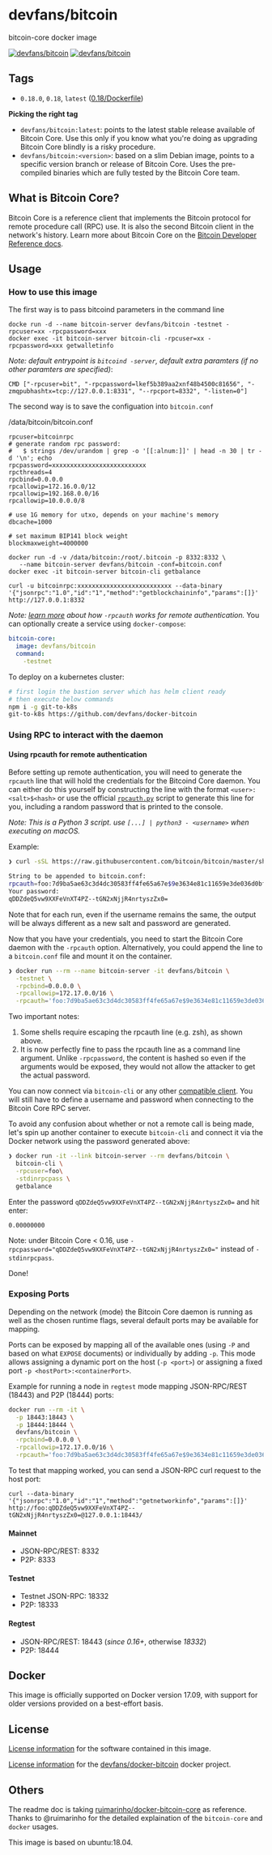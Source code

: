 # devfans/bitcoin

bitcoin-core docker image

[![devfans/bitcoin][docker-pulls-image]][docker-hub-url] [![devfans/bitcoin][docker-stars-image]][docker-hub-url]

## Tags

- `0.18.0`, `0.18`, `latest` ([0.18/Dockerfile](https://github.com/devfans/docker-bitcoin/blob/master/0.18/Dockerfile))

**Picking the right tag**

- `devfans/bitcoin:latest`: points to the latest stable release available of Bitcoin Core. Use this only if you know what you're doing as upgrading Bitcoin Core blindly is a risky procedure.
- `devfans/bitcoin:<version>`: based on a slim Debian image, points to a specific version branch or release of Bitcoin Core. Uses the pre-compiled binaries which are fully tested by the Bitcoin Core team.

## What is Bitcoin Core?

Bitcoin Core is a reference client that implements the Bitcoin protocol for remote procedure call (RPC) use. It is also the second Bitcoin client in the network's history. Learn more about Bitcoin Core on the [Bitcoin Developer Reference docs](https://bitcoin.org/en/developer-reference).

## Usage

### How to use this image

The first way is to pass bitcoind parameters in the command line

```
docke run -d --name bitcoin-server devfans/bitcoin -testnet -rpcuser=xx -rpcpassword=xxx
docker exec -it bitcoin-server bitcoin-cli -rpcuser=xx -rpcpassword=xxx getwalletinfo
```

_Note: default entrypoint is `bitcoind -server`, default extra paramters (if no other paramters are specified)_:
```
CMD ["-rpcuser=bit", "-rpcpassword=lkef5b389aa2xnf48b4500c81656", "-zmqpubhashtx=tcp://127.0.0.1:8331", "--rpcport=8332", "-listen=0"]
```

The second way is to save the configuation into `bitcoin.conf`

/data/bitcoin/bitcoin.conf
```
rpcuser=bitcoinrpc
# generate random rpc password:
#   $ strings /dev/urandom | grep -o '[[:alnum:]]' | head -n 30 | tr -d '\n'; echo
rpcpassword=xxxxxxxxxxxxxxxxxxxxxxxxxx
rpcthreads=4
rpcbind=0.0.0.0
rpcallowip=172.16.0.0/12
rpcallowip=192.168.0.0/16
rpcallowip=10.0.0.0/8

# use 1G memory for utxo, depends on your machine's memory
dbcache=1000

# set maximum BIP141 block weight
blockmaxweight=4000000
```

```
docker run -d -v /data/bitcoin:/root/.bitcoin -p 8332:8332 \
   --name bitcoin-server devfans/bitcoin -conf=bitcoin.conf
docker exec -it bitcoin-server bitcoin-cli getbalance

curl -u bitcoinrpc:xxxxxxxxxxxxxxxxxxxxxxxxxx --data-binary '{"jsonrpc":"1.0","id":"1","method":"getblockchaininfo","params":[]}' http://127.0.0.1:8332

```

_Note: [learn more](#using-rpcauth-for-remote-authentication) about how `-rpcauth` works for remote authentication._
You can optionally create a service using `docker-compose`:

```yml
bitcoin-core:
  image: devfans/bitcoin
  command:
    -testnet
```

To deploy on a kubernetes cluster:

```bash
# first login the bastion server which has helm client ready
# then execute below commands
npm i -g git-to-k8s
git-to-k8s https://github.com/devfans/docker-bitcoin
```

### Using RPC to interact with the daemon

#### Using rpcauth for remote authentication

Before setting up remote authentication, you will need to generate the `rpcauth` line that will hold the credentials for the Bitcoind Core daemon. You can either do this yourself by constructing the line with the format `<user>:<salt>$<hash>` or use the official [`rpcauth.py`](https://github.com/bitcoin/bitcoin/blob/master/share/rpcauth/rpcauth.py)  script to generate this line for you, including a random password that is printed to the console.

_Note: This is a Python 3 script. use `[...] | python3 - <username>` when executing on macOS._

Example:

```sh
❯ curl -sSL https://raw.githubusercontent.com/bitcoin/bitcoin/master/share/rpcauth/rpcauth.py | python - <username>

String to be appended to bitcoin.conf:
rpcauth=foo:7d9ba5ae63c3d4dc30583ff4fe65a67e$9e3634e81c11659e3de036d0bf88f89cd169c1039e6e09607562d54765c649cc
Your password:
qDDZdeQ5vw9XXFeVnXT4PZ--tGN2xNjjR4nrtyszZx0=
```

Note that for each run, even if the username remains the same, the output will be always different as a new salt and password are generated.

Now that you have your credentials, you need to start the Bitcoin Core daemon with the `-rpcauth` option. Alternatively, you could append the line to a `bitcoin.conf` file and mount it on the container.

```sh
❯ docker run --rm --name bitcoin-server -it devfans/bitcoin \
  -testnet \
  -rpcbind=0.0.0.0 \
  -rpcallowip=172.17.0.0/16 \
  -rpcauth='foo:7d9ba5ae63c3d4dc30583ff4fe65a67e$9e3634e81c11659e3de036d0bf88f89cd169c1039e6e09607562d54765c649cc'
```

Two important notes:

1. Some shells require escaping the rpcauth line (e.g. zsh), as shown above.
2. It is now perfectly fine to pass the rpcauth line as a command line argument. Unlike `-rpcpassword`, the content is hashed so even if the arguments would be exposed, they would not allow the attacker to get the actual password.

You can now connect via `bitcoin-cli` or any other [compatible client](https://github.com/devfans/docker-bitcoin). You will still have to define a username and password when connecting to the Bitcoin Core RPC server.

To avoid any confusion about whether or not a remote call is being made, let's spin up another container to execute `bitcoin-cli` and connect it via the Docker network using the password generated above:

```sh
❯ docker run -it --link bitcoin-server --rm devfans/bitcoin \
  bitcoin-cli \
  -rpcuser=foo\
  -stdinrpcpass \
  getbalance
```

Enter the password `qDDZdeQ5vw9XXFeVnXT4PZ--tGN2xNjjR4nrtyszZx0=` and hit enter:

```
0.00000000
```

Note: under Bitcoin Core < 0.16, use `-rpcpassword="qDDZdeQ5vw9XXFeVnXT4PZ--tGN2xNjjR4nrtyszZx0="` instead of `-stdinrpcpass`.

Done!

### Exposing Ports

Depending on the network (mode) the Bitcoin Core daemon is running as well as the chosen runtime flags, several default ports may be available for mapping.

Ports can be exposed by mapping all of the available ones (using `-P` and based on what `EXPOSE` documents) or individually by adding `-p`. This mode allows assigning a dynamic port on the host (`-p <port>`) or assigning a fixed port `-p <hostPort>:<containerPort>`.

Example for running a node in `regtest` mode mapping JSON-RPC/REST (18443) and P2P (18444) ports:

```sh
docker run --rm -it \
  -p 18443:18443 \
  -p 18444:18444 \
  devfans/bitcoin \
  -rpcbind=0.0.0.0 \
  -rpcallowip=172.17.0.0/16 \
  -rpcauth='foo:7d9ba5ae63c3d4dc30583ff4fe65a67e$9e3634e81c11659e3de036d0bf88f89cd169c1039e6e09607562d54765c649cc'
```

To test that mapping worked, you can send a JSON-RPC curl request to the host port:

```
curl --data-binary '{"jsonrpc":"1.0","id":"1","method":"getnetworkinfo","params":[]}' http://foo:qDDZdeQ5vw9XXFeVnXT4PZ--tGN2xNjjR4nrtyszZx0=@127.0.0.1:18443/
```

#### Mainnet

- JSON-RPC/REST: 8332
- P2P: 8333

#### Testnet

- Testnet JSON-RPC: 18332
- P2P: 18333

#### Regtest

- JSON-RPC/REST: 18443 (_since 0.16+_, otherwise _18332_)
- P2P: 18444

## Docker

This image is officially supported on Docker version 17.09, with support for older versions provided on a best-effort basis.

## License

[License information](https://github.com/bitcoin/bitcoin/blob/master/COPYING) for the software contained in this image.

[License information](https://github.com/devfans/docker-bitcoin/blob/master/LICENSE) for the [devfans/docker-bitcoin][docker-hub-url] docker project.

## Others

The readme doc is taking [ruimarinho/docker-bitcoin-core](https://github.com/ruimarinho/docker-bitcoin-core/edit/master/README.md) as reference. Thanks to @ruimarinho for the detailed explaination of the `bitcoin-core` and `docker` usages.

This image is based on ubuntu:18.04.

[docker-hub-url]: https://hub.docker.com/r/devfans/bitcoin
[docker-layers-image]: https://img.shields.io/imagelayers/layers/devfans/bitcoin/latest.svg?style=flat-square
[docker-pulls-image]: https://img.shields.io/docker/pulls/devfans/bitcoin.svg?style=flat-square
[docker-size-image]: https://img.shields.io/imagelayers/image-size/devfans/bitcoin/latest.svg?style=flat-square
[docker-stars-image]: https://img.shields.io/docker/stars/devfans/bitcoin.svg?style=flat-square

